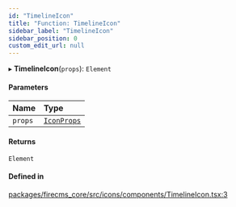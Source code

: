 ```yaml
---
id: "TimelineIcon"
title: "Function: TimelineIcon"
sidebar_label: "TimelineIcon"
sidebar_position: 0
custom_edit_url: null
---
```


▸ **TimelineIcon**(`props`): `Element`

#### Parameters

| Name | Type |
| :------ | :------ |
| `props` | [`IconProps`](../types/IconProps.md) |

#### Returns

`Element`

#### Defined in

[packages/firecms_core/src/icons/components/TimelineIcon.tsx:3](https://github.com/FireCMSco/firecms/blob/d45f3739/packages/firecms_core/src/icons/components/TimelineIcon.tsx#L3)
